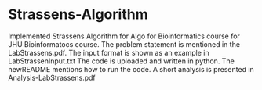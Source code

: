 # Strassens-Algorithm
Implemented Strassens Algorithm for Algo for Bioinformatics course for JHU Bioinformatocs course.
The problem statement is mentioned in the LabStrassens.pdf.
The input format is shown as an example in LabStrassenInput.txt
The code is uploaded and written in python. 
The newREADME mentions how to run the code.
A short analysis is presented in Analysis-LabStrassens.pdf 
